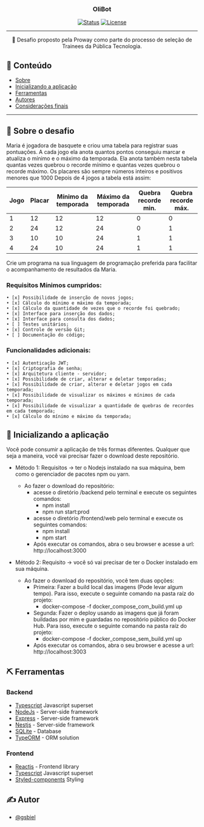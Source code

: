 <h3 align="center">OliBot</h3>

<div align="center">

[![Status](https://img.shields.io/badge/status-active-success.svg)]()
[![License](https://img.shields.io/badge/license-MIT-blue.svg)](/LICENSE)

</div>

---

<p align="center">🧐 Desafio proposto pela Proway como parte do processo de seleção de Trainees da Pública Tecnologia.
    <br>
</p>

## 📝 Conteúdo

- [Sobre](#about)
- [Inicializando a aplicação](#getting_started)
- [Ferramentas](#built_using)
- [Autores](#authors)
- [Considerações finais](#acknowledgement)
---

## 🏁 Sobre o desafio <a name = "getting_started"></a>

Maria é jogadora de basquete e criou uma tabela para registrar suas pontuações. A cada jogo ela anota quantos pontos conseguiu marcar e atualiza o mínimo e o máximo da temporada. Ela anota também nesta tabela quantas vezes quebrou o recorde mínimo e quantas vezes quebrou o recorde máximo. Os placares são sempre números inteiros e positivos menores que 1000 Depois de 4 jogos a tabela está assim:

| Jogo | Placar | Mínimo da temporada | Máximo da temporada | Quebra recorde min. | Quebra recorde máx. |
|------|--------|---------------------|---------------------|---------------------|---------------------|
| 1    | 12     | 12                  | 12                  | 0                   | 0                   |
| 2    | 24     | 12                  | 24                  | 0                   | 1                   |
| 3    | 10     | 10                  | 24                  | 1                   | 1                   |
| 4    | 24     | 10                  | 24                  | 1                   | 1                   |

Crie um programa na sua linguagem de programação preferida para facilitar o acompanhamento de resultados da Maria. 

### Requisitos Mínimos cumpridos:

    • [x] Possibilidade de inserção de novos jogos; 
    • [x] Cálculo do mínimo e máximo da temporada;
    • [x] Cálculo da quantidade de vezes que o recorde foi quebrado;
    • [x] Interface para inserção dos dados;
    • [x] Interface para consulta dos dados;
    • [ ] Testes unitários;
    • [x] Controle de versão Git;
    • [ ] Documentação do código;

### Funcionalidades adicionais:

    • [x] Autenticação JWT; 
    • [x] Criptografia de senha;
    • [x] Arquitetura cliente - servidor;
    • [x] Possibilidade de criar, alterar e deletar temporadas;
    • [x] Possibilidade de criar, alterar e deletar jogos em cada temporada;
    • [x] Possibilidade de visualizar os máximos e mínimos de cada temporada;
    • [x] Possibilidade de visualizar a quantidade de quebras de recordes em cada temporada;
    • [x] Cálculo do mínimo e máximo da temporada;


## 🏁 Inicializando a aplicação <a name = "getting_started"></a>

Você pode consumir a aplicação de três formas diferentes. Qualquer que seja a maneira, você vai precisar fazer o download deste repositório.

-   Método 1: Requisitos -> ter o Nodejs instalado na sua máquina, bem como o gerenciador de pacotes npm ou yarn.
    - Ao fazer o download do repositório: 
        - acesse o diretório /backend pelo terminal e execute os seguintes comandos:
            - npm install
            - npm run start:prod
        - acesse o diretório /frontend/web pelo terminal e execute os seguintes comandos:
            - npm install
            - npm start
        - Após executar os comandos, abra o seu browser e acesse a url: http://localhost:3000

-   Método 2: Requisito -> você só vai precisar de ter o Docker instalado em sua máquina.
    - Ao fazer o download do repositório, você tem duas opções:
        - Primeira: Fazer a build local das imagens (Pode levar algum tempo). Para isso, execute o seguinte comando na pasta raíz do projeto:
            - docker-compose -f docker_compose_com_build.yml up
        - Segunda: Fazer o deploy usando as imagens que já foram buildadas por mim e guardadas no repositório público do Docker Hub. Para isso, execute o seguinte comando na pasta raíz do projeto:
            - docker-compose -f docker_compose_sem_build.yml up
        - Após executar os comandos, abra o seu browser e acesse a url: http://localhost:3003

## ⛏️ Ferramentas <a name = "built_using"></a>

### Backend
- [Typescript](https://www.typescriptlang.org/) Javascript superset 
- [NodeJs](https://nodejs.org/en/) - Server-side framework
- [Express](https://expressjs.com/) - Server-side framework
- [Nestjs](https://nestjs.com/) - Server-side framework
- [SQLite](https://www.sqlite.org/index.html) - Database
- [TypeORM](https://typeorm.io/#/) - ORM solution

### Frontend
- [Reactjs](https://pt-br.reactjs.org/) - Frontend library
- [Typescript](https://www.typescriptlang.org/) Javascript superset 
- [Styled-components](https://styled-components.com/) Styling 

## ✍️ Autor <a name = "authors"></a>

- [@gsbiel](https://github.com/gsbiel)
